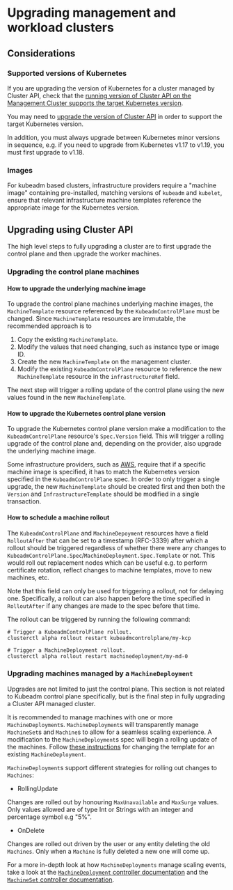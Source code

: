 # Upgrading management and workload clusters

## Considerations

### Supported versions of Kubernetes

If you are upgrading the version of Kubernetes for a cluster managed by Cluster API, check that the [running version of
Cluster API on the Management Cluster supports the target Kubernetes version](../reference/versions.md).

You may need to [upgrade the version of Cluster API](upgrading-cluster-api-versions.md) in order to support the target
Kubernetes version.

In addition, you must always upgrade between Kubernetes minor versions in sequence, e.g. if you need to upgrade from
Kubernetes v1.17 to v1.19, you must first upgrade to v1.18.

### Images

For kubeadm based clusters, infrastructure providers require a "machine image" containing pre-installed, matching
versions of `kubeadm` and `kubelet`, ensure that relevant infrastructure machine templates reference the appropriate
image for the Kubernetes version.

## Upgrading using Cluster API

The high level steps to fully upgrading a cluster are to first upgrade the control plane and then upgrade
the worker machines.

### Upgrading the control plane machines

#### How to upgrade the underlying machine image

To upgrade the control plane machines underlying machine images, the `MachineTemplate` resource referenced by the
`KubeadmControlPlane` must be changed. Since `MachineTemplate` resources are immutable, the recommended approach is to

1. Copy the existing `MachineTemplate`.
2. Modify the values that need changing, such as instance type or image ID.
3. Create the new `MachineTemplate` on the management cluster.
4. Modify the existing `KubeadmControlPlane` resource to reference the new `MachineTemplate` resource in the `infrastructureRef` field.

The next step will trigger a rolling update of the control plane using the new values found in the new `MachineTemplate`.

#### How to upgrade the Kubernetes control plane version

To upgrade the Kubernetes control plane version make a modification to the `KubeadmControlPlane` resource's `Spec.Version` field. This will trigger a rolling upgrade of the control plane and, depending on the provider, also upgrade the underlying machine image.

Some infrastructure providers, such as [AWS](https://github.com/kubernetes-sigs/cluster-api-provider-aws), require
that if a specific machine image is specified, it has to match the Kubernetes version specified in the
`KubeadmControlPlane` spec. In order to only trigger a single upgrade, the new `MachineTemplate` should be created first
and then both the `Version` and `InfrastructureTemplate` should be modified in a single transaction.

#### How to schedule a machine rollout

The  `KubeadmControlPlane` and `MachineDepoyment` resources have a field `RolloutAfter` that can be 
set to a timestamp (RFC-3339) after which a rollout should be triggered regardless of whether there 
were any changes to `KubeadmControlPlane.Spec`/`MachineDeployment.Spec.Template` or not. This would 
roll out replacement nodes which can be useful e.g. to perform certificate rotation, reflect changes
to machine templates, move to new machines, etc.

Note that this field can only be used for triggering a rollout, not for delaying one. Specifically,
a rollout can also happen before the time specified in `RolloutAfter` if any changes are made to
the spec before that time.

The rollout can be triggered by running the following command:

```shell
# Trigger a KubeadmControlPlane rollout.
clusterctl alpha rollout restart kubeadmcontrolplane/my-kcp

# Trigger a MachineDeployment rollout.
clusterctl alpha rollout restart machinedeployment/my-md-0
```

### Upgrading machines managed by a `MachineDeployment`

Upgrades are not limited to just the control plane. This section is not related to Kubeadm control plane specifically,
but is the final step in fully upgrading a Cluster API managed cluster.

It is recommended to manage machines with one or more `MachineDeployment`s. `MachineDeployment`s will
transparently manage `MachineSet`s and `Machine`s to allow for a seamless scaling experience. A modification to the
`MachineDeployment`s spec will begin a rolling update of the machines. Follow
[these instructions](updating-machine-templates.md) for changing the
template for an existing `MachineDeployment`.

`MachineDeployment`s support different strategies for rolling out changes to `Machines`:

- RollingUpdate

Changes are rolled out by honouring `MaxUnavailable` and `MaxSurge` values.
Only values allowed are of type Int or Strings with an integer and percentage symbol e.g "5%".

- OnDelete

Changes are rolled out driven by the user or any entity deleting the old `Machines`. Only when a `Machine` is fully deleted a new one will come up.

For a more in-depth look at how `MachineDeployments` manage scaling events, take a look at the [`MachineDeployment`
controller documentation](../developer/core/controllers/machine-deployment.md) and the [`MachineSet` controller
documentation](../developer/core/controllers/machine-set.md).
